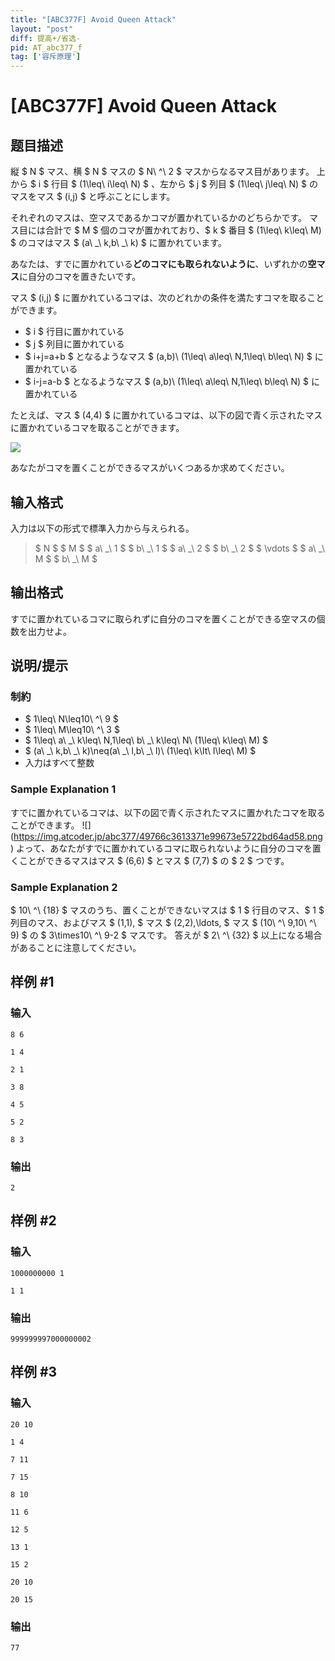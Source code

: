 ```yaml
---
title: "[ABC377F] Avoid Queen Attack"
layout: "post"
diff: 提高+/省选-
pid: AT_abc377_f
tag: ['容斥原理']
---
```


# [ABC377F] Avoid Queen Attack

## 题目描述

[problemUrl]: https://atcoder.jp/contests/abc377/tasks/abc377_f

縦 $ N $ マス、横 $ N $ マスの $ N\ ^\ 2 $ マスからなるマス目があります。 上から $ i $ 行目 $ (1\leq\ i\leq\ N) $ 、左から $ j $ 列目 $ (1\leq\ j\leq\ N) $ のマスをマス $ (i,j) $ と呼ぶことにします。

それぞれのマスは、空マスであるかコマが置かれているかのどちらかです。 マス目には合計で $ M $ 個のコマが置かれており、$ k $ 番目 $ (1\leq\ k\leq\ M) $ のコマはマス $ (a\ _\ k,b\ _\ k) $ に置かれています。

あなたは、すでに置かれている**どのコマにも取られないように**、いずれかの**空マス**に自分のコマを置きたいです。

マス $ (i,j) $ に置かれているコマは、次のどれかの条件を満たすコマを取ることができます。

- $ i $ 行目に置かれている
- $ j $ 列目に置かれている
- $ i+j=a+b $ となるようなマス $ (a,b)\ (1\leq\ a\leq\ N,1\leq\ b\leq\ N) $ に置かれている
- $ i-j=a-b $ となるようなマス $ (a,b)\ (1\leq\ a\leq\ N,1\leq\ b\leq\ N) $ に置かれている
 
たとえば、マス $ (4,4) $ に置かれているコマは、以下の図で青く示されたマスに置かれているコマを取ることができます。

![](https://cdn.luogu.com.cn/upload/vjudge_pic/AT_abc377_f/8d18db86e94185f3231deea439fe06a4aa9df2f8.png)

あなたがコマを置くことができるマスがいくつあるか求めてください。

## 输入格式

入力は以下の形式で標準入力から与えられる。

> $ N $ $ M $ $ a\ _\ 1 $ $ b\ _\ 1 $ $ a\ _\ 2 $ $ b\ _\ 2 $ $ \vdots $ $ a\ _\ M $ $ b\ _\ M $

## 输出格式

すでに置かれているコマに取られずに自分のコマを置くことができる空マスの個数を出力せよ。

## 说明/提示

### 制約

- $ 1\leq\ N\leq10\ ^\ 9 $
- $ 1\leq\ M\leq10\ ^\ 3 $
- $ 1\leq\ a\ _\ k\leq\ N,1\leq\ b\ _\ k\leq\ N\ (1\leq\ k\leq\ M) $
- $ (a\ _\ k,b\ _\ k)\neq(a\ _\ l,b\ _\ l)\ (1\leq\ k\lt\ l\leq\ M) $
- 入力はすべて整数
 
### Sample Explanation 1

すでに置かれているコマは、以下の図で青く示されたマスに置かれたコマを取ることができます。 !\[\](https://img.atcoder.jp/abc377/49766c3613371e99673e5722bd64ad58.png) よって、あなたがすでに置かれているコマに取られないように自分のコマを置くことができるマスはマス $ (6,6) $ とマス $ (7,7) $ の $ 2 $ つです。

### Sample Explanation 2

$ 10\ ^\ {18} $ マスのうち、置くことができないマスは $ 1 $ 行目のマス、$ 1 $ 列目のマス、およびマス $ (1,1), $ マス $ (2,2),\ldots, $ マス $ (10\ ^\ 9,10\ ^\ 9) $ の $ 3\times10\ ^\ 9-2 $ マスです。 答えが $ 2\ ^\ {32} $ 以上になる場合があることに注意してください。

## 样例 #1

### 输入

```
8 6
1 4
2 1
3 8
4 5
5 2
8 3
```

### 输出

```
2
```

## 样例 #2

### 输入

```
1000000000 1
1 1
```

### 输出

```
999999997000000002
```

## 样例 #3

### 输入

```
20 10
1 4
7 11
7 15
8 10
11 6
12 5
13 1
15 2
20 10
20 15
```

### 输出

```
77
```

